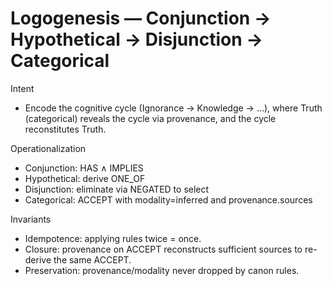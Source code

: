 # Logogenesis — Conjunction → Hypothetical → Disjunction → Categorical

Intent
- Encode the cognitive cycle (Ignorance → Knowledge → …), where Truth (categorical) reveals the cycle via provenance, and the cycle reconstitutes Truth.

Operationalization
- Conjunction: HAS ∧ IMPLIES
- Hypothetical: derive ONE_OF
- Disjunction: eliminate via NEGATED to select
- Categorical: ACCEPT with modality=inferred and provenance.sources

Invariants
- Idempotence: applying rules twice = once.
- Closure: provenance on ACCEPT reconstructs sufficient sources to re-derive the same ACCEPT.
- Preservation: provenance/modality never dropped by canon rules.
